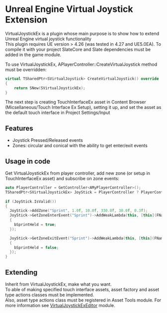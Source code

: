 # Unreal Engine Virtual Joystick Extension
VirtualJoystickEx is a plugin whose main purpose is to show how to extend Unreal Engine virtual joystick functionality\
This plugin requires UE version > 4.26 (was tested in 4.27 and UE5.0EA). To compile it with your project SlateCore and Slate dependencies must be added in the game module.

To use VirtualJoystickEx, APlayerController::CreateVirtualJoystick method must be overridden:
```c++
virtual TSharedPtr<SVirtualJoystick> CreateVirtualJoystick() override
{
    return SNew(SVirtualJoystickEx);
}
```
The next step is creating TouchInterfaceEx asset in Content Browser (Micsellaneous/Touch Interface Ex Setup), setting it up, and set the asset as the default touch interface in Project Settings/Input
## Features
* Joystick Pressed/Released events
* Zones: circular and conical with the ability to get enter/exit events
## Usage in code
Get VirtualJoystickEx from player controller, add new zone (or setup in TouchInterfaceEx asset) and subscribe on zone events:
```c++
auto PlayerController = GetController<AMyPlayerController>();
TSharedPtr<SVirtualJoystickEx> JoyStick = PlayerController ? PlayerController->GetVirtualJoystick() : nullptr;
	
if (JoyStick.IsValid())
{
  JoyStick->AddZone("Sprint", 1.0f, 10.0f, 330.0f, 30.0f, 0.3f);
  JoyStick->GetZoneEnterEvent("Sprint")->AddWeakLambda(this, [this](FName)
  {
    bSprintHeld = true;
  });

  JoyStick->GetZoneExitEvent("Sprint")->AddWeakLambda(this, [this](FName)
  {
    bSprintHeld = false;
  });
}
```
## Extending
Inherit from VirtualJoystickEx, make what you want.\
To able of making specified touch interface assets, asset factory and asset type actions classes must be implemented. \
Also, asset type actions class must be registered in Asset Tools module. For more information see [VirtualJoystickExEditor](https://github.com/Umkerius/VirtualJoystickEx/tree/master/Source/VirtualJoystickExEditor) module.
